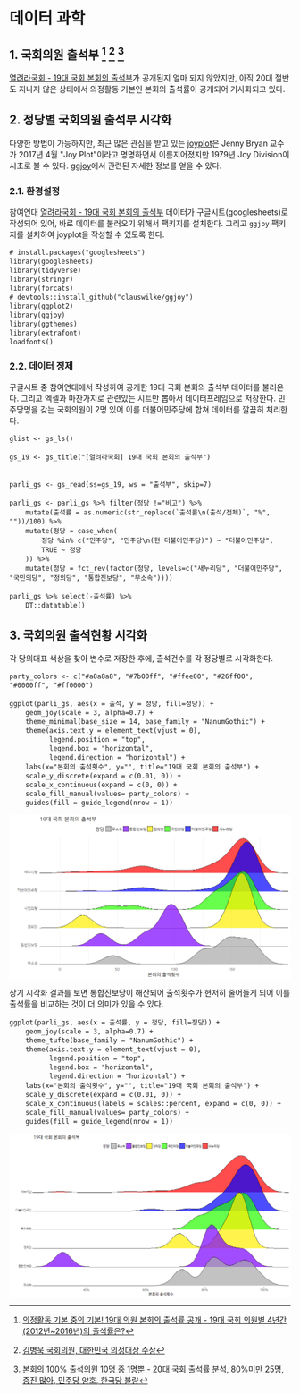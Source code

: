 # 데이터 과학



## 1. 국회의원 출석부 [^lawmaker-roll-book] [^kbu-news] [^roll-book-stat]

[^lawmaker-roll-book]: [의정활동 기본 중의 기본! 19대 의원 본회의 출석률 공개 - 19대 국회 의원별 4년간(2012년~2016년)의 출석률은?](http://www.peoplepower21.org/Politics/1447566)
[^kbu-news]: [김병욱 국회의원, 대한민국 의정대상 수상](http://www.nspna.com/news/?mode=view&newsid=231325)
[^roll-book-stat]: [본회의 100% 출석의원 10명 중 1명뿐 - 20대 국회 출석률 분석, 80%미만 25명, 중진 많아, 민주당 양호, 한국당 불량](http://www.naeil.com/news_view/?id_art=245435)

[열려라국회 - 19대 국회 본회의 출석부](https://docs.google.com/spreadsheets/d/1AatiPKNryJ3z19MLOcTRyRaxXLf36Y1hkZptXT7H0t8/edit#gid=0)가 공개된지 얼마 되지 않았지만,
아직 20대 절반도 지나지 않은 상태에서 의정활동 기본인 본회의 출석률이 공개되어 기사화되고 있다.


## 2. 정당별 국회의원 출석부 시각화

다양한 방법이 가능하지만, 최근 많은 관심을 받고 있는 [joyplot](https://blogs.scientificamerican.com/sa-visual/pop-culture-pulsar-the-science-behind-joy-division-s-unknown-pleasures-album-cover/)은 
Jenny Bryan 교수가 2017년 4월 "Joy Plot"이라고 명명하면서 이름지어졌지만 1979년 Joy Division이 시초로 볼 수 있다.
[ggjoy](https://github.com/clauswilke/ggjoy)에서 관련된 자세한 정보를 얻을 수 있다.


### 2.1. 환경설정

참여연대 [열려라국회 - 19대 국회 본회의 출석부](https://docs.google.com/spreadsheets/d/1AatiPKNryJ3z19MLOcTRyRaxXLf36Y1hkZptXT7H0t8/edit#gid=0) 데이터가 
구글시트(googlesheets)로 작성되어 있어, 바로 데이터를 불러오기 위해서 팩키지를 설치한다. 그리고 `ggjoy` 팩키지를 설치하여 joyplot을 작성할 수 있도록 한다.    


~~~{.r}
# install.packages("googlesheets")
library(googlesheets)
library(tidyverse)
library(stringr)
library(forcats)
# devtools::install_github("clauswilke/ggjoy")
library(ggplot2)
library(ggjoy)
library(ggthemes)
library(extrafont)
loadfonts()
~~~

### 2.2. 데이터 정제

구글시트 중 참여연대에서 작성하여 공개한 19대 국회 본회의 출석부 데이터를 불러온다.
그리고 엑셀과 마찬가지로 관련있는 시트만 뽑아서 데이터프레임으로 저장한다.
민주당명을 갖는 국회의원이 2명 있어 이를 더불어민주당에 합쳐 데이터를 깔끔히 처리한다.


~~~{.r}
glist <- gs_ls()

gs_19 <- gs_title("[열려라국회] 19대 국회 본회의 출석부")


parli_gs <- gs_read(ss=gs_19, ws = "출석부", skip=7)

parli_gs <- parli_gs %>% filter(정당 !="비고") %>% 
    mutate(출석률 = as.numeric(str_replace(`출석률\n(출석/전체)`, "%", ""))/100) %>% 
    mutate(정당 = case_when(
        정당 %in% c("민주당", "민주당\n(현 더불어민주당)") ~ "더불어민주당",
        TRUE ~ 정당
    )) %>% 
    mutate(정당 = fct_rev(factor(정당, levels=c("새누리당", "더불어민주당", "국민의당", "정의당", "통합진보당", "무소속"))))

parli_gs %>% select(-출석률) %>% 
    DT::datatable()
~~~

## 3. 국회의원 출석현황 시각화

각 당의대표 색상을 찾아 변수로 저장한 후에, 출석건수를 각 정당별로 시각화한다.


~~~{.r}
party_colors <- c("#a8a8a8", "#7b00ff", "#ffee00", "#26ff00", "#0000ff", "#ff0000")

ggplot(parli_gs, aes(x = 출석, y = 정당, fill=정당)) +
    geom_joy(scale = 3, alpha=0.7) + 
    theme_minimal(base_size = 14, base_family = "NanumGothic") + 
    theme(axis.text.y = element_text(vjust = 0),
          legend.position = "top",
          legend.box = "horizontal",
          legend.direction = "horizontal") +
    labs(x="본회의 출석횟수", y="", title="19대 국회 본회의 출석부") +
    scale_y_discrete(expand = c(0.01, 0)) +   
    scale_x_continuous(expand = c(0, 0)) +
    scale_fill_manual(values= party_colors) +
    guides(fill = guide_legend(nrow = 1))
~~~

<img src="fig/party-joyplot-viz-01-1.png" style="display: block; margin: auto;" />

상기 시각화 결과를 보면 통합진보당이 해산되어 출석횟수가 현저히 줄어들게 되어 이를 출석률을 비교하는 것이 더 의미가 있을 수 있다.



~~~{.r}
ggplot(parli_gs, aes(x = 출석률, y = 정당, fill=정당)) +
    geom_joy(scale = 3, alpha=0.7) + 
    theme_tufte(base_family = "NanumGothic") + 
    theme(axis.text.y = element_text(vjust = 0),
          legend.position = "top",
          legend.box = "horizontal",
          legend.direction = "horizontal") +
    labs(x="본회의 출석횟수", y="", title="19대 국회 본회의 출석부") +
    scale_y_discrete(expand = c(0.01, 0)) +   
    scale_x_continuous(labels = scales::percent, expand = c(0, 0)) +
    scale_fill_manual(values= party_colors) +
    guides(fill = guide_legend(nrow = 1))
~~~

<img src="fig/party-joyplot-viz-02-1.png" style="display: block; margin: auto;" />




